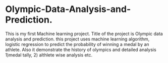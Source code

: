 # Olympic-Data-Analysis-and-Prediction.
This is my first Machine learning project. 
Title of the project is Olympic data analysis and prediction. 
this project uses machine learning algorithm, logistic regression to predict the probability of winning a medal by an athlete. 
Also it demonstrate the history of olympics and detailed analysis 1)medal tally, 2) althlete wise analysis etc.
